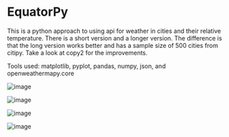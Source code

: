 # EquatorPy
This is a python approach to using api for weather in cities and their relative temperature. There is a short version and a longer version. The difference is that the long version works better and has a sample size of 500 cities from citipy. Take a look at copy2 for the improvements.

Tools used: matplotlib, pyplot, pandas, numpy, json, and openweathermapy.core

![image](https://user-images.githubusercontent.com/43521091/174153583-ca1a78a2-d6de-4023-ba9b-6a25f9995f76.png)

![image](https://user-images.githubusercontent.com/43521091/174153605-d0341f52-b6c9-4b67-aa2f-ff94be0917fb.png)

![image](https://user-images.githubusercontent.com/43521091/174153620-8f8d7995-6ce3-4d5b-8cd2-9ec87b0f59b2.png)

![image](https://user-images.githubusercontent.com/43521091/174153639-0853f47a-f7e0-4d70-b34d-bcb24e6668ad.png)

